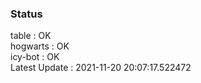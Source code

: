 ### Status


table : OK  
hogwarts : OK  
icy-bot : OK  
Latest Update : 2021-11-20 20:07:17.522472
